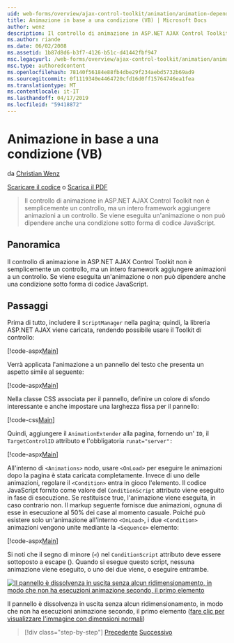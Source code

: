 ```yaml
---
uid: web-forms/overview/ajax-control-toolkit/animation/animation-depending-on-a-condition-vb
title: Animazione in base a una condizione (VB) | Microsoft Docs
author: wenz
description: Il controllo di animazione in ASP.NET AJAX Control Toolkit non è semplicemente un controllo, ma un intero framework aggiungere animazioni a un controllo. Se un'animazione è...
ms.author: riande
ms.date: 06/02/2008
ms.assetid: 1b87d8d6-b3f7-4126-b51c-d41442fbf947
msc.legacyurl: /web-forms/overview/ajax-control-toolkit/animation/animation-depending-on-a-condition-vb
msc.type: authoredcontent
ms.openlocfilehash: 78140f56184e88fb4dbe29f234aebd5732b69ad9
ms.sourcegitcommit: 0f1119340e4464720cfd16d0ff15764746ea1fea
ms.translationtype: MT
ms.contentlocale: it-IT
ms.lasthandoff: 04/17/2019
ms.locfileid: "59418872"
---
```

# <a name="animation-depending-on-a-condition-vb"></a>Animazione in base a una condizione (VB)

da [Christian Wenz](https://github.com/wenz)

[Scaricare il codice](http://download.microsoft.com/download/f/9/a/f9a26acd-8df4-4484-8a18-199e4598f411/Animation4.vb.zip) o [Scarica il PDF](http://download.microsoft.com/download/6/7/1/6718d452-ff89-4d3f-a90e-c74ec2d636a3/animation4VB.pdf)

> Il controllo di animazione in ASP.NET AJAX Control Toolkit non è semplicemente un controllo, ma un intero framework aggiungere animazioni a un controllo. Se viene eseguita un'animazione o non può dipendere anche una condizione sotto forma di codice JavaScript.


## <a name="overview"></a>Panoramica

Il controllo di animazione in ASP.NET AJAX Control Toolkit non è semplicemente un controllo, ma un intero framework aggiungere animazioni a un controllo. Se viene eseguita un'animazione o non può dipendere anche una condizione sotto forma di codice JavaScript.

## <a name="steps"></a>Passaggi

Prima di tutto, includere il `ScriptManager` nella pagina; quindi, la libreria ASP.NET AJAX viene caricata, rendendo possibile usare il Toolkit di controllo:

[!code-aspx[Main](animation-depending-on-a-condition-vb/samples/sample1.aspx)]

Verrà applicata l'animazione a un pannello del testo che presenta un aspetto simile al seguente:

[!code-aspx[Main](animation-depending-on-a-condition-vb/samples/sample2.aspx)]

Nella classe CSS associata per il pannello, definire un colore di sfondo interessante e anche impostare una larghezza fissa per il pannello:

[!code-css[Main](animation-depending-on-a-condition-vb/samples/sample3.css)]

Quindi, aggiungere il `AnimationExtender` alla pagina, fornendo un' `ID`, il `TargetControlID` attributo e l'obbligatoria `runat="server":`

[!code-aspx[Main](animation-depending-on-a-condition-vb/samples/sample4.aspx)]

All'interno di `<Animations>` nodo, usare `<OnLoad>` per eseguire le animazioni dopo la pagina è stata caricata completamente. Invece di uno delle animazioni, regolare il `<Condition>` entra in gioco l'elemento. Il codice JavaScript fornito come valore del `ConditionScript` attributo viene eseguito in fase di esecuzione. Se restituisce true, l'animazione viene eseguita, in caso contrario non. Il markup seguente fornisce due animazioni, ognuna di esse in esecuzione al 50% dei case al momento casuale. Poiché può esistere solo un'animazione all'interno `<OnLoad>`, i due `<Condition>` animazioni vengono unite mediante la `<Sequence>` elemento:

[!code-aspx[Main](animation-depending-on-a-condition-vb/samples/sample5.aspx)]

Si noti che il segno di minore (`<`) nel `ConditionScript` attributo deve essere sottoposto a escape (). Quando si esegue questo script, nessuna animazione viene eseguito, o uno dei due viene, o eseguire entrambe.


[![Il pannello è dissolvenza in uscita senza alcun ridimensionamento, in modo che non ha esecuzioni animazione secondo, il primo elemento](animation-depending-on-a-condition-vb/_static/image2.png)](animation-depending-on-a-condition-vb/_static/image1.png)

Il pannello è dissolvenza in uscita senza alcun ridimensionamento, in modo che non ha esecuzioni animazione secondo, il primo elemento ([fare clic per visualizzare l'immagine con dimensioni normali](animation-depending-on-a-condition-vb/_static/image3.png))

> [!div class="step-by-step"]
> [Precedente](executing-several-animations-after-each-other-vb.md)
> [Successivo](picking-one-animation-out-of-a-list-vb.md)
